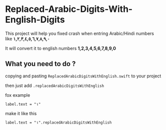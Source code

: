 # Replaced-Arabic-Digits-With-English-Digits

This project will help you fixed crash when entring Arabic/Hindi numbers 
like **١,٢,٣,٤,٥,٦,٧,٨,٩,٠**

It will convert it to english numbers
**1,2,3,4,5,6,7,8,9,0**

## What you need to do ?
copying and pasting `ReplacedArabicDigitsWithEnglish.swift` to your project

then just add `.replacedArabicDigitsWithEnglish`

fox example

`label.text = "١"`

make it like this

`label.text = "١".replacedArabicDigitsWithEnglish`
